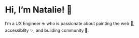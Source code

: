 # Hi, I’m Natalie! :cherry_blossom:
I’m a UX Engineer ☕ who is passionate about painting the web 🎨, accessiblity ✨, and building community 💞.
